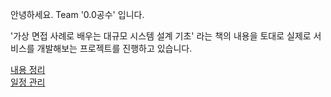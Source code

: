 안녕하세요. Team '0.0공수' 입니다.

'가상 면접 사례로 배우는 대규모 시스템 설계 기초' 라는 책의 내용을 토대로 실제로 서비스를 개발해보는 프로젝트를 진행하고 있습니다.

[내용 정리](https://www.notion.so/6409502fc9ef4bea8d0643bd5fe3489c)  
[일정 관리](https://docs.google.com/spreadsheets/d/1NxS63Ze5UlhON_I7H4skmhSLOA589dObvmDcuOSBfyY/edit?gid=0#gid=0)
